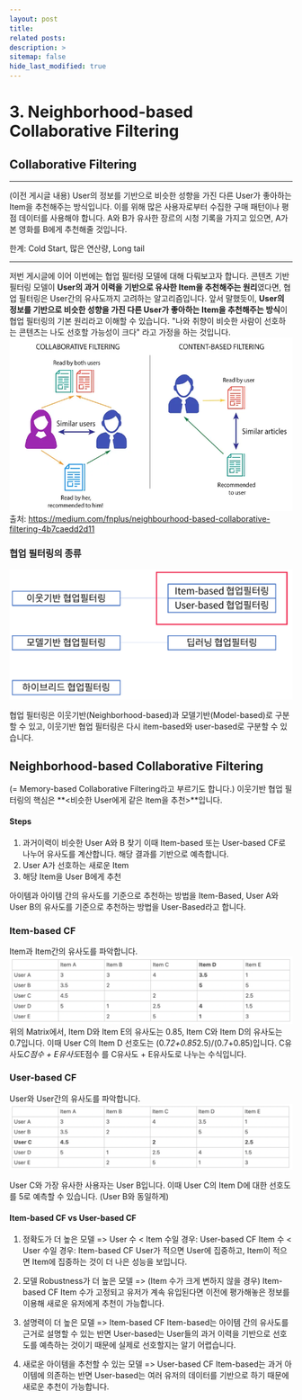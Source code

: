 ```yaml
---
layout: post
title: 
related posts:
description: >
sitemap: false
hide_last_modified: true
---
```


# 3. Neighborhood-based Collaborative Filtering


## Collaborative Filtering
---
(이전 게시글 내용)
User의 정보를 기반으로 비슷한 성향을 가진 다른 User가 좋아하는 Item을 추천해주는 방식입니다.
이를 위해 많은 사용자로부터 수집한 구매 패턴이나 평점 데이터를 사용해야 합니다.
A와 B가 유사한 장르의 시청 기록을 가지고 있으면, A가 본 영화를 B에게 추천해줄 것입니다.

한계: Cold Start, 많은 연산량, Long tail

---
저번 게시글에 이어 이번에는 협업 필터링 모델에 대해 다뤄보고자 합니다.
콘텐츠 기반 필터링 모델이 **User의 과거 이력을 기반으로 유사한 Item을 추천해주는 원리**였다면, 협업 필터링은 User간의 유사도까지 고려하는 알고리즘입니다. 앞서 말했듯이, **User의 정보를 기반으로 비슷한 성향을 가진 다른 User가 좋아하는 Item을 추천해주는 방식**이 협업 필터링의 기본 원리라고 이해할 수 있습니다. "나와 취향이 비슷한 사람이 선호하는 콘텐츠는 나도 선호할 가능성이 크다" 라고 가정을 하는 것입니다.
![](/assets/img/RecSys/Recsys3/3-1.png)
출처: https://medium.com/fnplus/neighbourhood-based-collaborative-filtering-4b7caedd2d11

###  협업 필터링의 종류
![](/assets/img/RecSys/Recsys3/3-2.png)

협업 필터링은 이웃기반(Neighborhood-based)과 모델기반(Model-based)로 구분할 수 있고,
이웃기반 협업 필터링은 다시 item-based와 user-based로 구분할 수 있습니다.

## Neighborhood-based Collaborative Filtering
(= Memory-based Collaborative Filtering라고 부르기도 합니다.)
이웃기반 협업 필터링의 핵심은 **<비슷한 User에게 같은 Item을 추천>**입니다.

#### Steps
1. 과거이력이 비슷한 User A와 B 찾기
이때 Item-based 또는 User-based CF로 나누어 유사도를 계산합니다.
해당 결과를 기반으로 예측합니다.
2. User A가 선호하는 새로운 Item
3. 해당 Item을 User B에게 추천

아이템과 아이템 간의 유사도를 기준으로 추천하는 방법을 Item-Based, User A와 User B의 유사도를 기준으로 추천하는 방법을 User-Based라고 합니다.

### Item-based CF
Item과 Item간의 유사도를 파악합니다.
![](/assets/img/RecSys/Recsys3/3-3.png)
위의 Matrix에서, Item D와 Item E의 유사도는 0.85, Item C와 Item D의 유사도는 0.7입니다.
이때 User C의 Item D 선호도는 (0.7*2+0.85*2.5)/(0.7+0.85)입니다.
C유사도*C점수 + E유사도*E점수 를 C유사도 + E유사도로 나누는 수식입니다.


### User-based CF
User와 User간의 유사도를 파악합니다.
![](/assets/img/RecSys/Recsys3/3-4.png)

User C와 가장 유사한 사용자는 User B입니다.
이때 User C의 Item D에 대한 선호도를 5로 예측할 수 있습니다. (User B와 동일하게)

#### Item-based CF vs User-based CF
1. 정확도가 더 높은 모델
=> User 수 < Item 수일 경우: User-based CF
Item 수 < User 수일 경우: Item-based CF
User가 적으면 User에 집중하고, Item이 적으면 Item에 집중하는 것이 더 나은 성능을 보입니다.

2. 모델 Robustness가 더 높은 모델
=> (Item 수가 크게 변하지 않을 경우) Item-based CF
Item 수가 고정되고 유저가 계속 유입된다면 이전에 평가해놓은 정보를 이용해 새로운 유저에게 추천이 가능합니다.

3. 설명력이 더 높은 모델
=> Item-based CF
Item-based는 아이템 간의 유사도를 근거로 설명할 수 있는 반면 User-based는 User들의 과거 이력을 기반으로 선호도를 예측하는 것이기 때문에 실제로 선호할지는 알기 어렵습니다.

4. 새로운 아이템을 추천할 수 있는 모델
=> User-based CF
Item-based는 과거 아이템에 의존하는 반면 User-based는 여러 유저의 데이터를 기반으로 하기 때문에 새로운 추천이 가능합니다.
